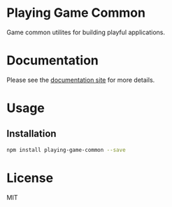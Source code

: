 Playing Game Common
===================

Game common utilites for building playful applications.

# Documentation

Please see the [documentation site](https://playingio.github.io) for more details.

# Usage

## Installation

```bash
npm install playing-game-common --save
```

# License

MIT